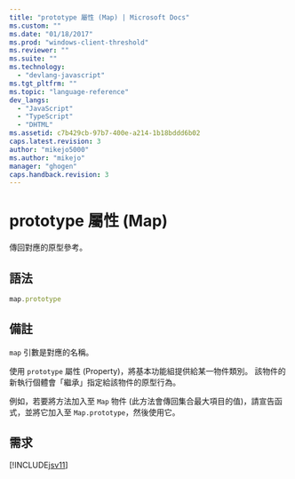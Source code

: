 ```yaml
---
title: "prototype 屬性 (Map) | Microsoft Docs"
ms.custom: ""
ms.date: "01/18/2017"
ms.prod: "windows-client-threshold"
ms.reviewer: ""
ms.suite: ""
ms.technology: 
  - "devlang-javascript"
ms.tgt_pltfrm: ""
ms.topic: "language-reference"
dev_langs: 
  - "JavaScript"
  - "TypeScript"
  - "DHTML"
ms.assetid: c7b429cb-97b7-400e-a214-1b18bddd6b02
caps.latest.revision: 3
author: "mikejo5000"
ms.author: "mikejo"
manager: "ghogen"
caps.handback.revision: 3
---
```

# prototype 屬性 (Map)
傳回對應的原型參考。  
  
## 語法  
  
```javascript  
map.prototype  
```  
  
## 備註  
 `map` 引數是對應的名稱。  
  
 使用 `prototype` 屬性 \(Property\)，將基本功能組提供給某一物件類別。  該物件的新執行個體會「繼承」指定給該物件的原型行為。  
  
 例如，若要將方法加入至 `Map` 物件 \(此方法會傳回集合最大項目的值\)，請宣告函式，並將它加入至 `Map.prototype`，然後使用它。  
  
## 需求  
 [!INCLUDE[jsv11](../../javascript/reference/includes/jsv11-md.md)]